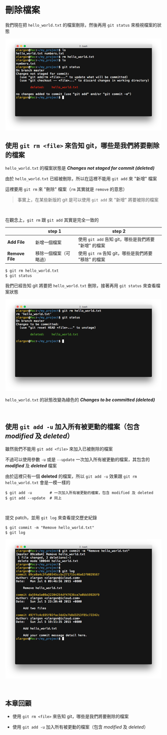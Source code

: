 # 刪除檔案

我們現在把 `hello_world.txt` 的檔案刪除，然後再用 `git status` 來檢視檔案的狀態

![remove file](/_assets/remove_file.png)

## 使用 `git rm <file>` 來告知 git，哪些是我們將要刪除的檔案

`hello_world.txt` 的檔案狀態是 ___Changes not staged for commit (deleted)___

由於 `hello_world.txt` 已經被刪除，所以在這裡不能用 `git add` 來 "新增" 檔案

這裡要用 `git rm` 來 "刪除" 檔案（`rm` 其實就是 `remove` 的意思）

> 事實上，在某些新版的 git 是可以使用 `git add` 來 "新增" 將要被除的檔案

<br>

在觀念上，`git rm` 跟 `git add` 其實是完全一致的

|| step 1 | step 2 |
| --- | --- | --- |
| __Add File__ | 新增一個檔案 | 使用 `git add` 告知 git，哪些是我們將要 "新增" 的檔案 |
| __Remove File__ | 移除一個檔案（可略過） | 使用 `git rm` 告知 git，哪些是我們將要 "移除" 的檔案 |

```
$ git rm hello_world.txt
$ git status
```

我們已經告知 git 將要把 `hello_world.txt` 刪除，接著再用 `git status` 來查看檔案狀態

![git rm](/_assets/git_rm.png)

`hello_world.txt` 的狀態改變為綠色的 ___Changes to be committed (deleted)___

<br>

## 使用 `git add -u` 加入所有被更動的檔案（包含 _modified_ 及 _deleted_）

雖然我們不能用 `git add <file>` 來加入已被刪除的檔案

不過可以使用參數 `-u` 或是 `--update` 一次加入所有被更動的檔案，其包含的 ___modified___ 及 ___deleted___ 檔案

由於這裡只有一個 __deleted__ 的檔案，所以 `git add -u` 效果跟 `git rm hello_world.txt` 會是一模一樣的

```
$ git add -u        # 一次加入所有被更動的檔案，包含 modified 及 deleted
$ git add --update  # 同上
```

<br>

提交 patch，並用 `git log` 來查看提交歷史紀錄

```
$ git commit -m "Remove hello_world.txt"
$ git log
```

![remove hello_world.txt](/_assets/remove_hello_world.png)

<br>

## 本章回顧

* 使用 `git rm <file>` 來告知 git，哪些是我們將要刪除的檔案

* 使用 `git add -u` 加入所有被更動的檔案（包含 _modified_ 及 _deleted_）
